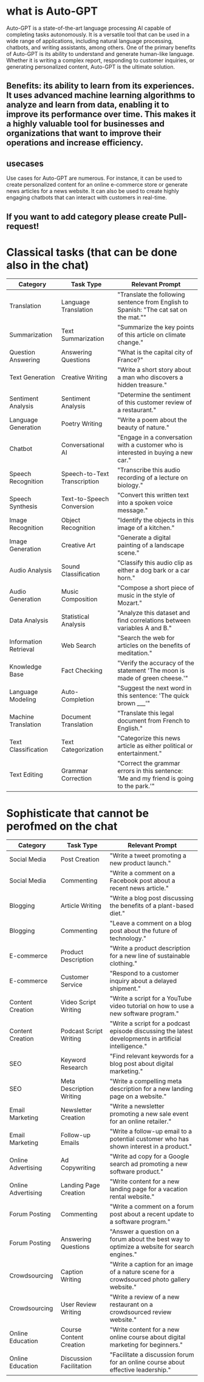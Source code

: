 
# what is Auto-GPT

Auto-GPT is a state-of-the-art language processing AI capable of completing tasks autonomously. It is a versatile tool that can be used in a wide range of applications, including natural language processing, chatbots, and writing assistants, among others. One of the primary benefits of Auto-GPT is its ability to understand and generate human-like language. Whether it is writing a complex report, responding to customer inquiries, or generating personalized content, Auto-GPT is the ultimate solution.

## Benefits: its ability to learn from its experiences. It uses advanced machine learning algorithms to analyze and learn from data, enabling it to improve its performance over time. This makes it a highly valuable tool for businesses and organizations that want to improve their operations and increase efficiency.

## usecases
Use cases for Auto-GPT are numerous. For instance, it can be used to create personalized content for an online e-commerce store or generate news articles for a news website. It can also be used to create highly engaging chatbots that can interact with customers in real-time.

## If you want to add category please create Pull-request!

# Classical tasks (that can be done also in the chat)
| Category | Task Type | Relevant Prompt |
|----------|-----------|-----------------|
| Translation | Language Translation | "Translate the following sentence from English to Spanish: "The cat sat on the mat."" |
| Summarization | Text Summarization | "Summarize the key points of this article on climate change." |
| Question Answering | Answering Questions | "What is the capital city of France?" |
| Text Generation | Creative Writing | "Write a short story about a man who discovers a hidden treasure." |
| Sentiment Analysis | Sentiment Analysis | "Determine the sentiment of this customer review of a restaurant." |
| Language Generation | Poetry Writing | "Write a poem about the beauty of nature." |
| Chatbot | Conversational AI | "Engage in a conversation with a customer who is interested in buying a new car." |
| Speech Recognition | Speech-to-Text Transcription | "Transcribe this audio recording of a lecture on biology." |
| Speech Synthesis | Text-to-Speech Conversion | "Convert this written text into a spoken voice message." |
| Image Recognition | Object Recognition | "Identify the objects in this image of a kitchen." |
| Image Generation | Creative Art | "Generate a digital painting of a landscape scene." |
| Audio Analysis | Sound Classification | "Classify this audio clip as either a dog bark or a car horn." |
| Audio Generation | Music Composition | "Compose a short piece of music in the style of Mozart." |
| Data Analysis | Statistical Analysis | "Analyze this dataset and find correlations between variables A and B." |
| Information Retrieval | Web Search | "Search the web for articles on the benefits of meditation." |
| Knowledge Base | Fact Checking | "Verify the accuracy of the statement 'The moon is made of green cheese.'" |
| Language Modeling | Auto-Completion | "Suggest the next word in this sentence: 'The quick brown ___'" |
| Machine Translation | Document Translation | "Translate this legal document from French to English." |
| Text Classification | Text Categorization | "Categorize this news article as either political or entertainment." |
| Text Editing | Grammar Correction | "Correct the grammar errors in this sentence: 'Me and my friend is going to the park.'" |



# Sophisticate that cannot be perofmed on the chat


| Category | Task Type | Relevant Prompt |
|----------|-----------|-----------------|
| Social Media | Post Creation | "Write a tweet promoting a new product launch." |
| Social Media | Commenting | "Write a comment on a Facebook post about a recent news article." |
| Blogging | Article Writing | "Write a blog post discussing the benefits of a plant-based diet." |
| Blogging | Commenting | "Leave a comment on a blog post about the future of technology." |
| E-commerce | Product Description | "Write a product description for a new line of sustainable clothing." |
| E-commerce | Customer Service | "Respond to a customer inquiry about a delayed shipment." |
| Content Creation | Video Script Writing | "Write a script for a YouTube video tutorial on how to use a new software program." |
| Content Creation | Podcast Script Writing | "Write a script for a podcast episode discussing the latest developments in artificial intelligence." |
| SEO | Keyword Research | "Find relevant keywords for a blog post about digital marketing." |
| SEO | Meta Description Writing | "Write a compelling meta description for a new landing page on a website." |
| Email Marketing | Newsletter Creation | "Write a newsletter promoting a new sale event for an online retailer." |
| Email Marketing | Follow-up Emails | "Write a follow-up email to a potential customer who has shown interest in a product." |
| Online Advertising | Ad Copywriting | "Write ad copy for a Google search ad promoting a new software product." |
| Online Advertising | Landing Page Creation | "Write content for a new landing page for a vacation rental website." |
| Forum Posting | Commenting | "Write a comment on a forum post about a recent update to a software program." |
| Forum Posting | Answering Questions | "Answer a question on a forum about the best way to optimize a website for search engines." |
| Crowdsourcing | Caption Writing | "Write a caption for an image of a nature scene for a crowdsourced photo gallery website." |
| Crowdsourcing | User Review Writing | "Write a review of a new restaurant on a crowdsourced review website." |
| Online Education | Course Content Creation | "Write content for a new online course about digital marketing for beginners." |
| Online Education | Discussion Facilitation | "Facilitate a discussion forum for an online course about effective leadership." |



